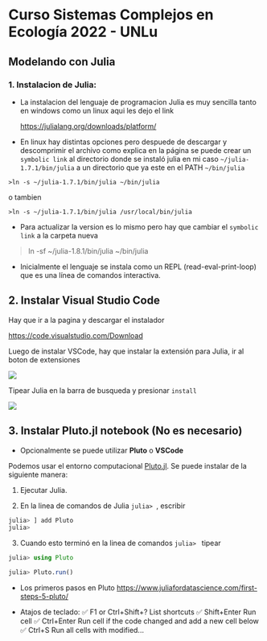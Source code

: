 # Curso Sistemas Complejos en Ecología 2022 - UNLu 

## Modelando con Julia

### 1. Instalacion de Julia:

* La instalacion del lenguaje de programacion Julia es muy sencilla tanto en windows como un linux aqui les dejo el link

  https://julialang.org/downloads/platform/

* En linux hay distintas opciones pero despuede de descargar y descomprimir el archivo como explica en la página se puede crear un `symbolic link` 
  al directorio donde se instaló julia en mi caso `~/julia-1.7.1/bin/julia` a un directorio que ya este en el PATH `~/bin/julia`

```
>ln -s ~/julia-1.7.1/bin/julia ~/bin/julia

```

o tambien

```
>ln -s ~/julia-1.7.1/bin/julia /usr/local/bin/julia

```

* Para actualizar la version es lo mismo pero hay que cambiar el `symbolic link` a la carpeta nueva

>ln -sf ~/julia-1.8.1/bin/julia ~/bin/julia


* Inicialmente el lenguaje se instala como un REPL (read-eval-print-loop) que es una línea de comandos interactiva.


## 2. Instalar Visual Studio Code


Hay que ir a la pagina y descargar el instalador 

https://code.visualstudio.com/Download

Luego de instalar VSCode, hay que instalar la extensión para Julia, ir al boton de extensiones

![](Images/fig4-extension.png)

Tipear Julia en la barra de busqueda y presionar `install` 

![](Images/fig5-julia.png)


## 3. Instalar Pluto.jl notebook (No es necesario)

* Opcionalmente se puede utilizar **Pluto** o **VSCode**

Podemos usar el entorno computacional [Pluto.jl](https://github.com/fonsp/Pluto.jl). Se puede instalar de la siguiente manera:

1. Ejecutar Julia.

2. En la linea de comandos de Julia `julia> `, escribir

```jl
julia> ] add Pluto
julia> 
```

3. Cuando esto terminó en la linea de comandos `julia> ` tipear

```jl
julia> using Pluto

julia> Pluto.run()

```
* Los primeros pasos en Pluto <https://www.juliafordatascience.com/first-steps-5-pluto/>

* Atajos de teclado: ✅ F1 or Ctrl+Shift+? List shortcuts ✅ Shift+Enter Run cell ✅ Ctrl+Enter Run cell if the code changed and add a new cell below ✅ Ctrl+S Run all cells with modified...
